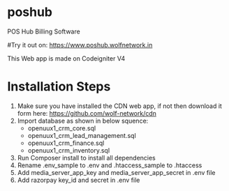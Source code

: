 # poshub
POS Hub Billing Software

#Try it out on:
https://www.poshub.wolfnetwork.in

This Web app is made on Codeigniter V4

# Installation Steps

1) Make sure you have installed the CDN web app, if not then download it form here: https://github.com/wolf-network/cdn
2) Import database as shown in below squence:
   * openuux1_crm_core.sql
   * openuux1_crm_lead_management.sql
   * openuux1_crm_finance.sql
   * openuux1_crm_inventory.sql
3) Run Composer install to install all dependencies
4) Rename .env_sample to .env and .htaccess_sample to .htaccess
5) Add media_server_app_key and media_server_app_secret in .env file
6) Add razorpay key_id and secret in .env file

